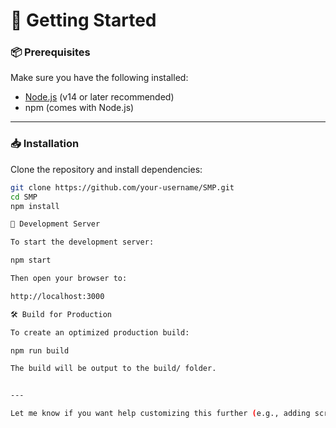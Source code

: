 # 🚀 Getting Started

### 📦 Prerequisites

Make sure you have the following installed:

- [Node.js](https://nodejs.org/) (v14 or later recommended)
- npm (comes with Node.js)

---

### 📥 Installation

Clone the repository and install dependencies:

```bash
git clone https://github.com/your-username/SMP.git
cd SMP
npm install

🧪 Development Server

To start the development server:

npm start

Then open your browser to:

http://localhost:3000

🛠 Build for Production

To create an optimized production build:

npm run build

The build will be output to the build/ folder.


---

Let me know if you want help customizing this further (e.g., adding screenshots, features, or deployment steps). ​:contentReference[oaicite:0]{index=0}​


